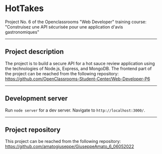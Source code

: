 # HotTakes
Project No. 6 of the Openclassrooms "Web Developer" training course:
"Construisez une API sécurisée pour une application d'avis gastronomiques"

***
## Project description
The project is to build a secure API for a hot sauce review application using the technologies of Node.js, Express, and MongoDB.
The frontend part of the project can be reached from the following repository:
https://github.com/OpenClassrooms-Student-Center/Web-Developer-P6

***
## Development server
Run `node server` for a dev server. Navigate to `http://localhost:3000/`.

***
## Project repository
This project can be reached from the following repository:
https://github.com/amatogiuseppe/GiuseppeAmato_6_06052022